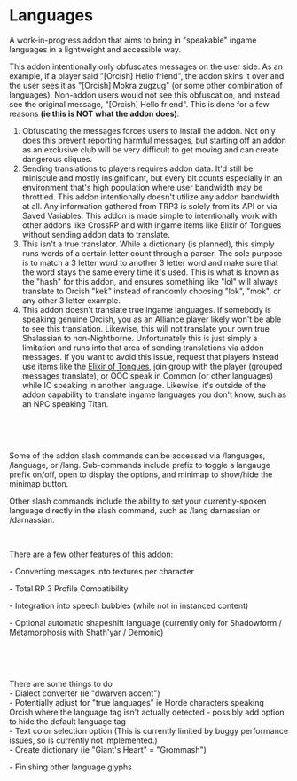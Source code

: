 # Languages
A work-in-progress addon that aims to bring in "speakable" ingame languages in a lightweight and accessible way.

This addon intentionally only obfuscates messages on the user side. As an example, if a player said "[Orcish] Hello friend", the addon skins it over and the user sees it as "[Orcish] Mokra zugzug" (or some other combination of languages). Non-addon users would not see this obfuscation, and instead see the original message, "[Orcish] Hello friend". This is done for a few reasons **(ie this is NOT what the addon does)**:
1. Obfuscating the messages forces users to install the addon. Not only does this prevent reporting harmful messages, but starting off an addon as an exclusive club will be very difficult to get moving and can create dangerous cliques.
2. Sending translations to players requires addon data. It'd still be miniscule and mostly insignificant, but every bit counts especially in an environment that's high population where user bandwidth may be throttled. This addon intentionally doesn't utilize any addon bandwidth at all. Any information gathered from TRP3 is solely from its API or via Saved Variables. This addon is made simple to intentionally work with other addons like CrossRP and with ingame items like Elixir of Tongues without sending addon data to translate.
3. This isn't a true translator. While a dictionary (is planned), this simply runs words of a certain letter count through a parser. The sole purpose is to match a 3 letter word to another 3 letter word and make sure that the word stays the same every time it's used. This is what is known as the "hash" for this addon, and ensures something like "lol" will always translate to Orcish "kek" instead of randomly choosing "lok", "mok", or any other 3 letter example.
4. This addon doesn't translate true ingame languages. If somebody is speaking genuine Orcish, you as an Alliance player likely won't be able to see this translation. Likewise, this will not translate your own true Shalassian to non-Nightborne. Unfortunately this is just simply a limitation and runs into that area of sending translations via addon messages. If you want to avoid this issue, request that players instead use items like the [Elixir of Tongues](https://www.wowhead.com/item=2460/elixir-of-tongues), join group with the player (grouped messages translate), or OOC speak in Common (or other languages) while IC speaking in another language. Likewise, it's outside of the addon capability to translate ingame languages you don't know, such as an NPC speaking Titan.
<p>&nbsp;</p>
<p>&nbsp;</p>
<p>Some of the addon slash commands can be accessed via /languages, /language, or /lang. Sub-commands include prefix to toggle a langauge prefix on/off, open to display the options, and minimap to show/hide the minimap button.</p>
<p>Other slash commands include the ability to set your currently-spoken language directly in the slash command, such as /lang darnassian or /darnassian.</p>
<p>&nbsp;</p>
<p>There are a few other features of this addon:</p>
<p>- Converting messages into textures per character</p>
<p>- Total RP 3 Profile Compatibility</p>
<p>- Integration into speech bubbles (while not in instanced content)</p>
<p>- Optional automatic shapeshift language (currently only for Shadowform / Metamorphosis with Shath'yar / Demonic)</p>
<p>&nbsp;</p>
<p>&nbsp;</p>
<p>There are some things to do<br />- Dialect converter (ie "dwarven accent")<br />- Potentially adjust for "true languages" ie Horde characters speaking Orcish where the language tag isn't actually detected - possibly add option to hide the default language tag<br /> - Text color selection option (This is currently limited by buggy performance issues, so is currently not implemented.)<br />- Create dictionary (ie "Giant's Heart" = "Grommash")</p>
<p>- Finishing other language glyphs</p>
